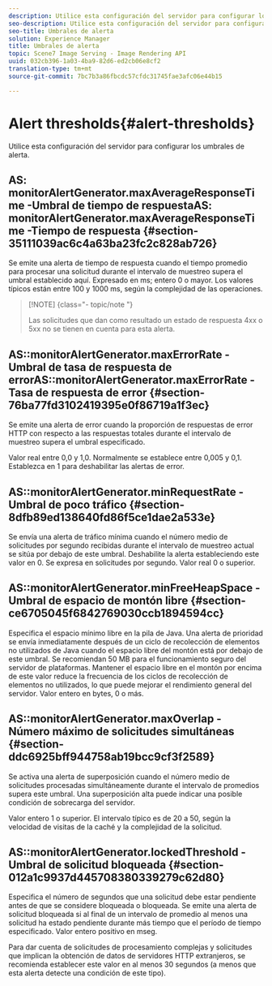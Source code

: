 ```yaml
---
description: Utilice esta configuración del servidor para configurar los umbrales de alerta.
seo-description: Utilice esta configuración del servidor para configurar los umbrales de alerta.
seo-title: Umbrales de alerta
solution: Experience Manager
title: Umbrales de alerta
topic: Scene7 Image Serving - Image Rendering API
uuid: 032cb396-1a03-4ba9-82d6-ed2cb06e8cf2
translation-type: tm+mt
source-git-commit: 7bc7b3a86fbcdc57cfdc31745fae3afc06e44b15

---
```



# Alert thresholds{#alert-thresholds}

Utilice esta configuración del servidor para configurar los umbrales de alerta.

## AS: monitorAlertGenerator.maxAverageResponseTime -Umbral de tiempo de respuestaAS: monitorAlertGenerator.maxAverageResponseTime -Tiempo de respuesta {#section-35111039ac6c4a63ba23fc2c828ab726}

Se emite una alerta de tiempo de respuesta cuando el tiempo promedio para procesar una solicitud durante el intervalo de muestreo supera el umbral establecido aquí. Expresado en ms; entero 0 o mayor. Los valores típicos están entre 100 y 1000 ms, según la complejidad de las operaciones.

>[!NOTE] {class=&quot;- topic/note &quot;}
>
>Las solicitudes que dan como resultado un estado de respuesta 4xx o 5xx no se tienen en cuenta para esta alerta.

## AS::monitorAlertGenerator.maxErrorRate - Umbral de tasa de respuesta de errorAS::monitorAlertGenerator.maxErrorRate - Tasa de respuesta de error {#section-76ba77fd3102419395e0f86719a1f3ec}

Se emite una alerta de error cuando la proporción de respuestas de error HTTP con respecto a las respuestas totales durante el intervalo de muestreo supera el umbral especificado.

Valor real entre 0,0 y 1,0. Normalmente se establece entre 0,005 y 0,1. Establezca en 1 para deshabilitar las alertas de error.

## AS::monitorAlertGenerator.minRequestRate - Umbral de poco tráfico {#section-8dfb89ed138640fd86f5ce1dae2a533e}

Se envía una alerta de tráfico mínima cuando el número medio de solicitudes por segundo recibidas durante el intervalo de muestreo actual se sitúa por debajo de este umbral. Deshabilite la alerta estableciendo este valor en 0. Se expresa en solicitudes por segundo. Valor real 0 o superior.

## AS::monitorAlertGenerator.minFreeHeapSpace -Umbral de espacio de montón libre {#section-ce6705045f6842769030ccb1894594cc}

Especifica el espacio mínimo libre en la pila de Java. Una alerta de prioridad se envía inmediatamente después de un ciclo de recolección de elementos no utilizados de Java cuando el espacio libre del montón está por debajo de este umbral. Se recomiendan 50 MB para el funcionamiento seguro del servidor de plataformas. Mantener el espacio libre en el montón por encima de este valor reduce la frecuencia de los ciclos de recolección de elementos no utilizados, lo que puede mejorar el rendimiento general del servidor. Valor entero en bytes, 0 o más.

## AS::monitorAlertGenerator.maxOverlap - Número máximo de solicitudes simultáneas {#section-ddc6925bff944758ab19bcc9cf3f2589}

Se activa una alerta de superposición cuando el número medio de solicitudes procesadas simultáneamente durante el intervalo de promedios supera este umbral. Una superposición alta puede indicar una posible condición de sobrecarga del servidor.

Valor entero 1 o superior. El intervalo típico es de 20 a 50, según la velocidad de visitas de la caché y la complejidad de la solicitud.

## AS::monitorAlertGenerator.lockedThreshold - Umbral de solicitud bloqueada {#section-012a1c9937d445708380339279c62d80}

Especifica el número de segundos que una solicitud debe estar pendiente antes de que se considere bloqueada o bloqueada. Se emite una alerta de solicitud bloqueada si al final de un intervalo de promedio al menos una solicitud ha estado pendiente durante más tiempo que el período de tiempo especificado. Valor entero positivo en mseg.

Para dar cuenta de solicitudes de procesamiento complejas y solicitudes que implican la obtención de datos de servidores HTTP extranjeros, se recomienda establecer este valor en al menos 30 segundos (a menos que esta alerta detecte una condición de este tipo).
